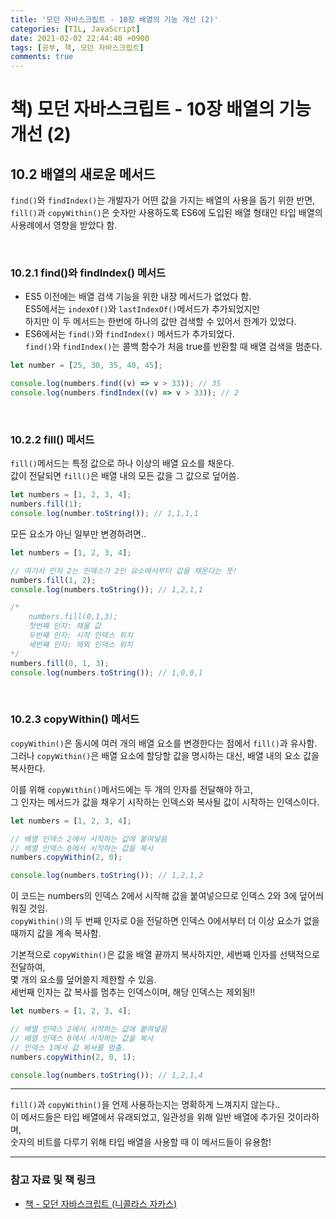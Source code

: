 ```yaml
---
title: '모던 자바스크립트 - 10장 배열의 기능 개선 (2)'
categories: [TIL, JavaScript]
date: 2021-02-02 22:44:40 +0900
tags: [공부, 책, 모던 자바스크립트]
comments: true
---
```


# 책) 모던 자바스크립트 - 10장 배열의 기능 개선 (2)

## **10.2** 배열의 새로운 메서드

`find()`와 `findIndex()`는 개발자가 어떤 값을 가지는 배열의 사용을 돕기 위한 반면,  
`fill()`과 `copyWithin()`은 숫자만 사용하도록 ES6에 도입된 배열 형태인 타입 배열의 사용례에서 영향을 받았다 함.

</br>

### **10.2.1** find()와 findIndex() 메서드

-   ES5 이전에는 배열 검색 기능을 위한 내장 메서드가 없었다 함.  
     ES5에서는 `indexOf()`와 `lastIndexOf()`메서드가 추가되었지만  
     하지만 이 두 메서드는 한번에 하나의 값만 검색할 수 있어서 한계가 있었다.
-   ES6에서는 `find()`와 `findIndex()` 메서드가 추가되었다.  
     `find()`와 `findIndex()`는 콜백 함수가 처음 true를 반환할 때 배열 검색을 멈춘다.

```js
let number = [25, 30, 35, 40, 45];

console.log(numbers.find((v) => v > 33)); // 35
console.log(numbers.findIndex((v) => v > 33)); // 2
```

</br>

### **10.2.2** fill() 메서드

`fill()`메서드는 특정 값으로 하나 이상의 배열 요소를 채운다.  
값이 전달되면 `fill()`은 배열 내의 모든 값을 그 값으로 덮어씀.

```js
let numbers = [1, 2, 3, 4];
numbers.fill(1);
console.log(number.toString()); // 1,1,1,1
```

모든 요소가 아닌 일부만 변경하려면..

```js
let numbers = [1, 2, 3, 4];

// 여기서 인자 2는 인덱스가 2인 요소에서부터 값을 채운다는 뜻!
numbers.fill(1, 2);
console.log(numbers.toString()); // 1,2,1,1

/* 
    numbers.fill(0,1,3);
    첫번째 인자: 채울 값
    두번째 인자: 시작 인덱스 위치
    세번쨰 인자: 제외 인덱스 위치
*/
numbers.fill(0, 1, 3);
console.log(numbers.toString()); // 1,0,0,1
```

</br>

### **10.2.3** copyWithin() 메서드

`copyWithin()`은 동시에 여러 개의 배열 요소를 변경한다는 점에서 `fill()`과 유사함.  
그러나 `copyWithin()`은 배열 요소에 할당할 값을 명시하는 대신, 배열 내의 요소 값을 복사한다.

이를 위해 `copyWithin()`메서드에는 두 개의 인자를 전달해야 하고,  
그 인자는 메서드가 값을 채우기 시작하는 인덱스와 복사될 값이 시작하는 인덱스이다.

```js
let numbers = [1, 2, 3, 4];

// 배열 인덱스 2에서 시작하는 값에 붙여넣음
// 배열 인덱스 0에서 시작하는 값을 복사
numbers.copyWithin(2, 0);

console.log(numbers.toString()); // 1,2,1,2
```

이 코드는 numbers의 인덱스 2에서 시작해 값을 붙여넣으므로 인덱스 2와 3에 덮어씌워질 것임.  
`copyWithin()`의 두 번째 인자로 0을 전달하면 인덱스 0에서부터 더 이상 요소가 없을 때까지 값을 계속 복사함.

기본적으로 `copyWithin()`은 값을 배열 끝까지 복사하지만, 세번째 인자를 선택적으로 전달하여,  
몇 개의 요소를 덮어쓸지 제한할 수 있음.  
세번째 인자는 값 복사를 멈추는 인덱스이며, 해당 인덱스는 제외됨!!

```js
let numbers = [1, 2, 3, 4];

// 배열 인덱스 2에서 시작하는 값에 붙여넣음
// 배열 인덱스 0에서 시작하는 값을 복사
// 인덱스 1에서 값 복사를 멈춤.
numbers.copyWithin(2, 0, 1);

console.log(numbers.toString()); // 1,2,1,4
```

<hr/>

`fill()`과 `copyWithin()`을 언제 사용하는지는 명확하게 느껴지지 않는다..  
이 메서드들은 타입 배열에서 유래되었고, 일관성을 위해 일반 배열에 추가된 것이라하며,  
숫자의 비트를 다루기 위해 타입 배열을 사용할 때 이 메서드들이 유용함!

---

### **참고 자료 및 책 링크**

-   [책 - 모던 자바스크립트 (니콜라스 자카스)](http://www.yes24.com/Product/Goods/56029935)
